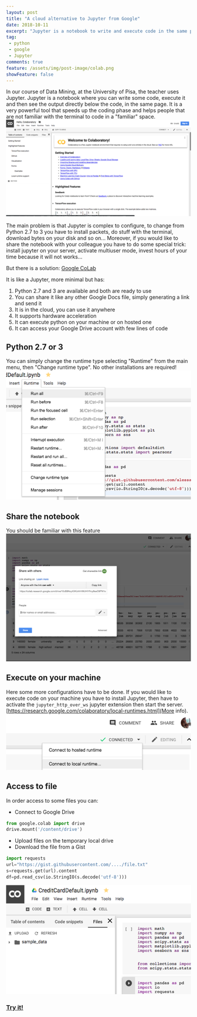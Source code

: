 ```yaml
---
layout: post
title: "A cloud alternative to Jupyter from Google"
date: 2018-10-11
excerpt: "Jupyter is a notebook to write and execute code in the same page. Google have created a tool that is like Jupyter but easily to use"
tag:
 - python
 - google
 - Jupyter
comments: true
feature: /assets/img/post-image/colab.png
showFeature: false
---
```

In our course of Data Mining, at the University of Pisa, the teacher uses Jupyter. Jupyter is a notebook where you can write some code, execute it and then see the output directly below the code, in the same page. It is a very powerful tool that speeds up the coding phase and helps people that are not familiar with the terminal to code in a "familiar" space.
![Google Colab](/assets/img/post-image/colab-screen.png)

The main problem is that Jupyter is complex to configure, to change from Python 2.7 to 3 you have to install packets, do stuff with the terminal, download bytes on your disk and so on... Moreover, if you would like to share the notebook with your colleague you have to do some special trick: install jupyter on your server, activate multiuser mode, invest hours of your time because it will not works...

But there is a solution: [Google CoLab](https://colab.research.google.com/)

It is like a Jupyter, more minimal but has:
 1. Python 2.7 and 3 are available and both are ready to use
 2. You can share it like any other Google Docs file, simply generating a link and send it
 3. It is in the cloud, you can use it anywhere
 4. It supports hardware acceleration
 5. It can execute python on your machine or on hosted one
 6. It can access your Google Drive account with few lines of code

## Python 2.7 or 3
You can simply change the runtime type selecting "Runtime" from the main menu, then "Change runtime type". No other installations are required!
![Google Colab](/assets/img/post-image/colab-runtime.png)

## Share the notebook
You should be familiar with this feature
![Google Colab](/assets/img/post-image/colab-share.png)

## Execute on your machine
Here some more configurations have to be done. If you would like to execute code on your machine you have to install Jupyter, then have to activate the `jupyter_http_over_ws` jupyter extension then start the server. [https://research.google.com/colaboratory/local-runtimes.html](More info).
![Google Colab](/assets/img/post-image/colab-host.png)

## Access to file
In order access to some files you can:

 - Connect to Google Drive

```python
from google.colab import drive
drive.mount('/content/drive')
```

 - Upload files on the temporary local drive
 - Download the file from a Gist

```python
import requests
url="https://gist.githubusercontent.com/..../file.txt"
s=requests.get(url).content
df=pd.read_csv(io.StringIO(s.decode('utf-8')))
```

![Google Colab](/assets/img/post-image/colab-file.png)

### [Try it!](https://colab.research.google.com/)